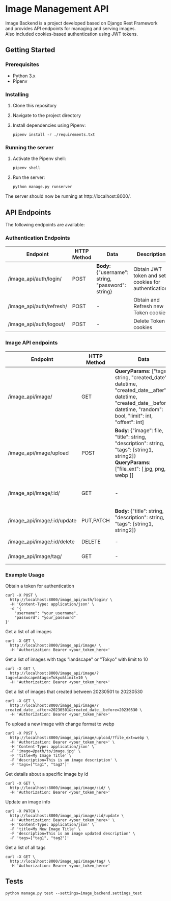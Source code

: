 # Image Management API

Image Backend is a project developed based on Django Rest Framework and provides API endpoints for managing and serving images.  
Also included cookies-based authentication using JWT tokens.

## Getting Started

### Prerequisites

- Python 3.x
- Pipenv

### Installing

1. Clone this repository


2. Navigate to the project directory


3. Install dependencies using Pipenv:

    ```
    pipenv install -r ./requirements.txt
    ```

### Running the server

1. Activate the Pipenv shell:

    ```
    pipenv shell
    ```

2. Run the server:

    ```
    python manage.py runserver
    ```

The server should now be running at http://localhost:8000/.

## API Endpoints

The following endpoints are available:

### Authentication Endpoints

| Endpoint | HTTP Method | Data | Description |
| -------- | ----------- | --------------- | ----------- |
| /image_api/auth/login/ | POST | **Body**: {"username": string, "password": string} | Obtain JWT token and set cookies for authentication. |
| /image_api/auth/refresh/ | POST | - | Obtain and Refresh new Token cookies |
| /image_api/auth/logout/ | POST | - | Delete Token cookies |

### Image API endpoints

| Endpoint | HTTP Method | Data | Description |
| -------- | ----------- | --------------- | ----------- |
| /image_api/image/ | GET | **QueryParams**: ["tags": string, "created_date": datetime, "created_date__after": datetime, "created_date__before": datetime, "random": bool, "limit": int, "offset": int] | Get list of images |
| /image_api/image/upload | POST | **Body**: {"image": file, "title": string, "description": string, "tags": [string1, string2]} <br /> **QueryParams**: ["file_ext": [ jpg, png, webp ]] | Upload a new image |
| /image_api/image/:id/ | GET | - | Get details about a specific image by id |
| /image_api/image/:id/update | PUT,PATCH | **Body**: {"title": string, "description": string, "tags": [string1, string2]} | Update details of an image |
| /image_api/image/:id/delete | DELETE | - | Delete an image |
| /image_api/image/tag/ | GET | - | Get a list of all tags |


### Example Usage

Obtain a token for authentication
```
curl -X POST \
  http://localhost:8000/image_api/auth/login/ \
  -H 'Content-Type: application/json' \
  -d '{
    "username": "your_username",
    "password": "your_password"
}'
```

Get a list of all images
```
curl -X GET \
  http://localhost:8000/image_api/image/ \
  -H 'Authorization: Bearer <your_token_here>'
```

Get a list of images with tags "landscape" or "Tokyo" with limit to 10
```
curl -X GET \
  http://localhost:8000/image_api/image/?tags=landscape&tags=Tokyo&limit=10 \
  -H 'Authorization: Bearer <your_token_here>'
```

Get a list of images that created between 20230501 to 20230530
```
curl -X GET \
  http://localhost:8000/image_api/image/?created_date__after=20230501&created_date__before=20230530 \
  -H 'Authorization: Bearer <your_token_here>'
```

To upload a new image with change format to webp
```
curl -X POST \
  http://localhost:8000/image_api/image/upload/?file_ext=webp \
  -H 'Authorization: Bearer <your_token_here>' \
  -H 'Content-Type: application/json' \
  -F 'image=@path/to/image.jpg' \
  -F 'title=My Image Title' \
  -F 'description=This is an image description' \
  -F 'tags=["tag1", "tag2"]'
```

Get details about a specific image by id
```
curl -X GET \
  http://localhost:8000/image_api/image/:id/ \
  -H 'Authorization: Bearer <your_token_here>'
```

Update an image info
```
curl -X PATCH \
  http://localhost:8000/image_api/image/:id/update \
  -H 'Authorization: Bearer <your_token_here>' \
  -H 'Content-Type: application/json' \
  -F 'title=My New Image Title' \
  -F 'description=This is an image updated description' \
  -F 'tags=["tag1", "tag2"]'
```

Get a list of all tags
```
curl -X GET \
  http://localhost:8000/image_api/image/tag/ \
  -H 'Authorization: Bearer <your_token_here>'
```

## Tests

```
python manage.py test --settings=image_backend.settings_test
```
